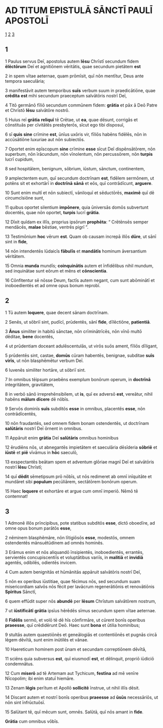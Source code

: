 # AD TITUM **EPISTULĀ** SĀNCTĪ PAULĪ APOSTOLĪ

[1](#1) [2](#2) [3](#3)

## 1

1 Paulus servus Deī, apostolus autem **Iēsu** Chrīstī secundum fidem **ēlēctōrum** Deī et agnitiōnem vēritātis, quae secundum pietātem **est**

2 in spem vītae aeternae, quam prōmīsit, quī nōn mentītur, Deus ante tempora saeculāria;

3 manifestāvit autem temporibus **suīs** verbum suum in praedicātiōne, quae **crēdita** **est** mihi secundum praeceptum salvātōris nostrī Deī,

4 Titō germānō fīliō secundum commūnem fidem: **grātia** et pāx ā Deō Patre et Chrīstō **Iēsu** salvātōre nostrō.

5 Huius reī **grātia** **reliquī** tē Crētae, ut **ea**, quae dēsunt, corrigās et cōnstituās per cīvitātēs presbyterōs, sīcut ego tibi disposuī,

6 sī **quis** **sine** crīmine **est**, ūnīus uxōris vir, fīliōs habēns fidēlēs, nōn in accūsātiōne luxuriae aut nōn subiectōs.

7 Oportet enim epīscopum **sine** crīmine **esse** sīcut Deī dispēnsātōrem, nōn superbum, nōn īrācundum, nōn vīnolentum, nōn percussōrem, nōn **turpis** lucrī cupidum,

8 sed hospitālem, benignum, sōbrium, iūstum, sānctum, continentem,

9 amplectentem eum, quī secundum doctrīnam **est**, fidēlem sermōnem, ut potēns sit et exhortārī in **doctrīnā** **sānā** et eōs, quī contrādīcunt, **arguere**.

10 Sunt enim multī et nōn subiectī, vāniloquī et sēductōrēs, **maximē** quī dē circumcīsiōne sunt,

11 quibus oportet silentium **impōnere**, quia ūniversās domōs subvertunt docentēs, quae nōn oportet, **turpis** lucrī **grātia**.

12 Dīxit quīdam ex illīs, proprius ipsōrum **prophēta**: “ Crētēnsēs semper mendācēs, **malae** bēstiae, ventrēs pigrī ”.

13 Testimōnium **hoc** vērum **est**. Quam ob causam increpā illōs **dūre**, ut sānī sint in **fide**,

14 nōn intendentēs Iūdaicīs **fābulīs** et **mandātīs** hominum āversantium vēritātem.

15 Omnia **munda** mundīs; **coinquinātis** autem et īnfidēlibus nihil mundum, sed inquinātae sunt eōrum et mēns et **cōnscientia**.

16 Cōnfitentur sē nōsse Deum, factīs autem negant, cum sunt abōminātī et inoboedientēs et ad omne opus bonum reprobī.



## 2

1 Tū autem **loquere**, quae decent sānam doctrīnam.

2 Senēs, ut sōbriī sint, pudīcī, prūdentēs, sānī **fide**, dīlēctiōne, **patientiā**.

3 **Ānus** similiter in habitū sānctae, nōn crīminātrīcēs, nōn vīnō multō dēditae, **bene** docentēs,

4 ut prūdentiam doceant adulēscentulās, ut virōs suōs ament, fīliōs dīligant,

5 prūdentēs sint, castae, **domūs** cūram habentēs, benignae, subditae **suīs** **virīs**, ut nōn blasphēmētur verbum Deī.

6 Iuvenēs similiter hortāre, ut sōbriī sint.

7 In omnibus tēipsum praebēns exemplum bonōrum operum, in **doctrīnā** integritātem, gravitātem,

8 in verbō sānō irreprehēnsibilem, ut **is**, quī ex adversō **est**, vereātur, nihil habēns **mālum** **dīcere** dē nōbīs.

9 Servōs dominīs **suīs** subditōs **esse** in omnibus, placentēs **esse**, nōn contrādīcentēs,

10 nōn fraudantēs, sed omnem fidem bonam ostendentēs, ut doctrīnam **salūtāris** nostrī Deī ōrnent in omnibus.

11 Appāruit enim **grātia** Deī **salūtāris** omnibus hominibus

12 ērudiēns nōs, ut abnegantēs impietātem et saeculāria dēsīderia **sōbriē** et **iūstē** et **piē** vīvāmus in **hōc** saeculō,

13 exspectantēs beātam spem et adventum glōriae magnī Deī et salvātōris nostrī **Iēsu** Chrīstī;

14 quī **dēdit** sēmetipsum prō nōbīs, ut nōs redimeret ab omnī inīquitāte et mundāret sibi **populum** pecūliārem, sectātōrem bonōrum operum.

15 Haec **loquere** et exhortāre et argue cum omnī imperiō. Nēmō tē contemnat!

## 3

1 Admonē illōs prīncipibus, pote statibus subditōs **esse**, dictō oboedīre, ad omne opus bonum parātōs **esse**,

2 nēminem blasphēmāre, nōn lītigiōsōs **esse**, modestōs, omnem ostendentēs mānsuētūdinem ad omnēs hominēs.

3 Erāmus enim et nōs aliquandō īnsipientēs, inoboedientēs, errantēs, servientēs concupiscentiīs et voluptātibus variīs, in **malitiā** et **invidiā** agentēs, odibilēs, odientēs invicem.

4 Cum autem benignitās et hūmānitās appāruit salvātōris nostrī Deī,

5 nōn ex operibus iūstitiae, quae fēcimus nōs, sed secundum suam misericordiam salvōs nōs fēcit per lavācrum regenerātiōnis et renovātiōnis **Spīritus** Sānctī,

6 quem effūdit super nōs **abundē** per **Iēsum** Chrīstum salvātōrem nostrum,

7 ut **iūstificātī** **grātia** ipsīus hērēdēs sīmus secundum spem vītae aeternae.

8 **Fidēlis** sermō, et volō tē dē hīs cōnfirmāre, ut cūrent bonīs operibus **praeesse**, quī crēdidērunt Deō. Haec sunt **bona** et ūtilia hominibus;

9 stultās autem quaestiōnēs et geneālogiās et contentiōnēs et pugnās circā lēgem dēvītā, sunt enim inūtilēs et vānae.

10 Haereticum hominem post ūnam et secundam correptiōnem dēvītā,

11 sciēns quia subversus **est**, quī eiusmodī **est**, et dēlinquit, propriō iūdiciō condemnātus.

12 Cum **miserō** ad tē Artemam aut Tychicum, **festīna** ad mē venīre Nīcopolim; ibi enim statuī hiemāre.

13 Zenam **lēgis** perītum et Apollō **sollicitē** īnstrue, ut nihil illīs dēsit.

14 Discant autem et nostrī bonīs operibus **praeesse** ad **ūsūs** necessāriōs, ut nōn sint īnfrūctuōsī.

15 Salūtant tē, quī mēcum sunt, omnēs. Salūtā, quī nōs amant in **fide**.

**Grātia** cum omnibus vōbīs.


